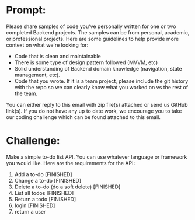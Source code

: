 # Prompt:

Please share samples of code you've personally written for one or two completed Backend projects. The samples can be from personal, academic, or professional projects. Here are some guidelines to help provide more context on what we're looking for:

- Code that is clean and maintainable
- There is some type of design pattern followed (MVVM, etc)
- Solid understanding of Backend domain knowledge (navigation, state management, etc).
- Code that you wrote. If it is a team project, please include the git history with the repo so we can clearly know what you worked on vs the rest of the team.

You can either reply to this email with zip file(s) attached or send us GitHub link(s). If you do not have any up to date work, we encourage you to take our coding challenge which can be found attached to this email.

# Challenge:

Make a simple to-do list API. You can use whatever language or framework you would
like.
Here are the requirements for the API:

1. Add a to-do [FINISHED]
2. Change a to-do [FINISHED]
3. Delete a to-do (do a soft delete) [FINISHED]
4. List all todos [FINISHED]
5. Return a todo [FINISHED]
6. login [FINISHED]
7. return a user
